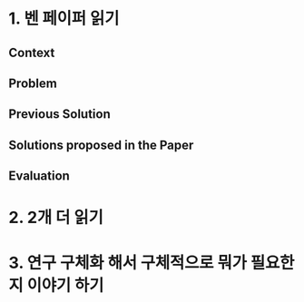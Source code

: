 
# 1. 벤 페이퍼 읽기

## Context

## Problem

## Previous Solution

## Solutions proposed in the Paper

## Evaluation



# 2. 2개 더 읽기
# 3. 연구 구체화 해서 구체적으로 뭐가 필요한지 이야기 하기
